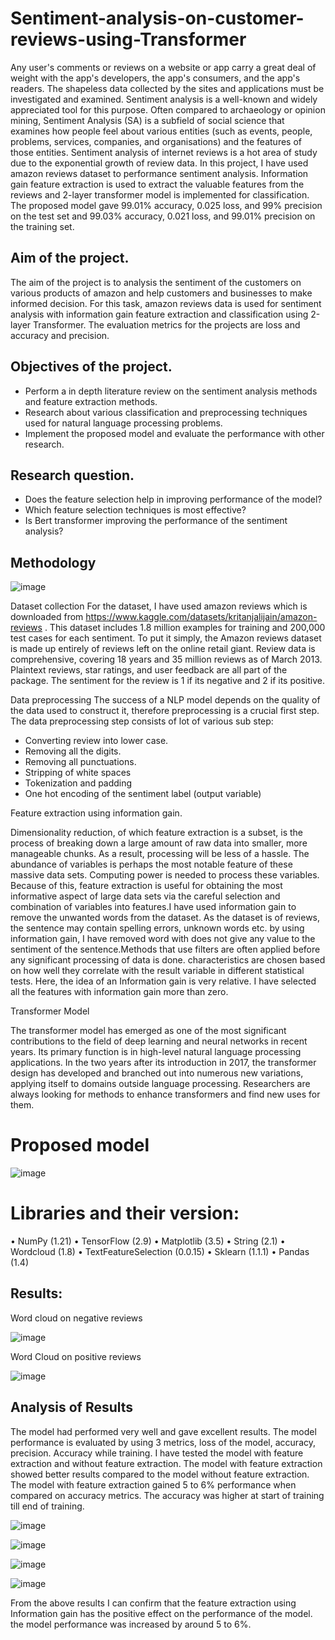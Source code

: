 # Sentiment-analysis-on-customer-reviews-using-Transformer

Any user's comments or reviews on a website or app carry a great deal of weight with the app's developers, the app's consumers, and the app's readers. The shapeless data collected by the sites and applications must be investigated and examined. Sentiment analysis is a well-known and widely appreciated tool for this purpose. Often compared to archaeology or opinion mining, Sentiment Analysis (SA) is a subfield of social science that examines how people feel about various entities (such as events, people, problems, services, companies, and organisations) and the features of those entities. Sentiment analysis of internet reviews is a hot area of study due to the exponential growth of review data. In this project, I have used amazon reviews dataset to performance sentiment analysis. Information gain feature extraction is used to extract the valuable features from the reviews and 2-layer transformer model is implemented for classification. The proposed model gave 99.01% accuracy, 0.025 loss, and 99% precision on the test set and 99.03% accuracy, 0.021 loss, and 99.01% precision on the training set. 

## Aim of the project.

The aim of the project is to analysis the sentiment of the customers on various products of amazon and help customers and businesses to make informed decision. For this task, amazon reviews data is used for sentiment analysis with information gain feature extraction and classification using 2-layer Transformer. The evaluation metrics for the projects are loss and accuracy and precision.

## Objectives of the project.

* Perform a in depth literature review on the sentiment analysis methods and feature extraction methods.
* Research about various classification and preprocessing techniques used for natural language processing problems.
* Implement the proposed model and evaluate the performance with other research.

## Research question.
* Does the feature selection help in improving performance of the model?
* Which feature selection techniques is most effective?
* Is Bert transformer improving the performance of the sentiment analysis?

## Methodology

![image](https://user-images.githubusercontent.com/61981756/199016264-93b2b650-f94b-4f8c-9961-79e2c0fa832b.png)

Dataset collection 
For the dataset, I have used amazon reviews which is downloaded from https://www.kaggle.com/datasets/kritanjalijain/amazon-reviews . This dataset includes 1.8 million examples for training and 200,000 test cases for each sentiment. To put it simply, the Amazon reviews dataset is made up entirely of reviews left on the online retail giant. Review data is comprehensive, covering 18 years and 35 million reviews as of March 2013. Plaintext reviews, star ratings, and user feedback are all part of the package. The sentiment for the review is 1 if its negative and 2 if its positive.

Data preprocessing
The success of a NLP model depends on the quality of the data used to construct it, therefore preprocessing is a crucial first step. The data preprocessing step consists of lot of various sub step:
* Converting review into lower case.
* Removing all the digits.
* Removing all punctuations.
* Stripping of white spaces
* Tokenization and padding
* One hot encoding of the sentiment label (output variable)

Feature extraction using information gain.

Dimensionality reduction, of which feature extraction is a subset, is the process of breaking down a large amount of raw data into smaller, more manageable chunks. As a result, processing will be less of a hassle. The abundance of variables is perhaps the most notable feature of these massive data sets. Computing power is needed to process these variables. Because of this, feature extraction is useful for obtaining the most informative aspect of large data sets via the careful selection and combination of variables into features.I have used information gain to remove the unwanted words from the dataset. As the dataset is of reviews, the sentence may contain spelling errors, unknown words etc. by using information gain, I have removed word with does not give any value to the sentiment of the sentence.Methods that use filters are often applied before any significant processing of data is done. characteristics are chosen based on how well they correlate with the result variable in different statistical tests. Here, the idea of an Information gain is very relative. I have selected all the features with information gain more than zero.

Transformer Model

The transformer model has emerged as one of the most significant contributions to the field of deep learning and neural networks in recent years. Its primary function is in high-level natural language processing applications. In the two years after its introduction in 2017, the transformer design has developed and branched out into numerous new variations, applying itself to domains outside language processing. Researchers are always looking for methods to enhance transformers and find new uses for them.

# Proposed model

![image](https://user-images.githubusercontent.com/61981756/199016732-a4b0daa5-5cdf-4777-a000-538c4e9672c9.png)

# Libraries and their version:
•	NumPy (1.21)
•	TensorFlow (2.9)
•	Matplotlib (3.5)
•	String (2.1)
•	Wordcloud (1.8)
•	TextFeatureSelection (0.0.15)
•	Sklearn (1.1.1)
•	Pandas (1.4)

## Results:

Word cloud on negative reviews

![image](https://user-images.githubusercontent.com/61981756/199016965-d41c5d2a-ca90-4930-9c02-f206f4122f36.png)

Word Cloud on positive reviews

![image](https://user-images.githubusercontent.com/61981756/199016997-b0abb5d3-66ef-48b9-b6ee-88089229ec9a.png)

## Analysis of Results 

The model had performed very well and gave excellent results. The model performance is evaluated by using 3 metrics, loss of the model, accuracy, precision.
Accuracy while training.
I have tested the model with feature extraction and without feature extraction. The model with feature extraction showed better results compared to the model without feature extraction. The model with feature extraction gained 5 to 6% performance when compared on accuracy metrics. The accuracy was higher at start of training till end of training.

![image](https://user-images.githubusercontent.com/61981756/199017233-381be51e-40a2-42c2-8182-884d2ad7937c.png)

![image](https://user-images.githubusercontent.com/61981756/199017271-e4e7d259-a326-4244-a4d4-a40fb24df16f.png)

![image](https://user-images.githubusercontent.com/61981756/199017321-84d19049-0b10-49e1-b4a6-581851bf3f71.png)

![image](https://user-images.githubusercontent.com/61981756/199017387-7e817739-814c-42fb-8f9f-a104bf3a3e7f.png)

From the above results I can confirm that the feature extraction using Information gain has the positive effect on the performance of the model. the model performance was increased by around 5 to 6%.





